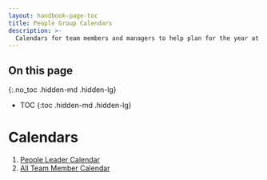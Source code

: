 ```yaml
---
layout: handbook-page-toc
title: People Group Calendars
description: >-
  Calendars for team members and managers to help plan for the year at GitLab.
---
```


## On this page
{:.no_toc .hidden-md .hidden-lg}

- TOC
{:toc .hidden-md .hidden-lg}

# Calendars

1. [People Leader Calendar](https://about.gitlab.com/handbook/people-group/calendars/manager-calendar/)
1. [All Team Member Calendar](https://about.gitlab.com/handbook/people-group/calendars/team-member-calendar/)
